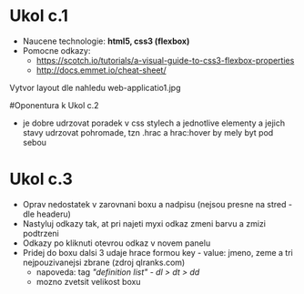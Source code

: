 # Ukol c.1
 + Naucene technologie: **html5, css3 (flexbox)**
 + Pomocne odkazy: 
   - https://scotch.io/tutorials/a-visual-guide-to-css3-flexbox-properties
   - http://docs.emmet.io/cheat-sheet/

  Vytvor layout dle nahledu web-applicatio1.jpg

#Oponentura k Ukol c.2
  + je dobre udrzovat poradek v css stylech a jednotlive elementy a jejich stavy udrzovat pohromade, tzn .hrac a hrac:hover by mely byt pod sebou

# Ukol c.3
  + Oprav nedostatek v zarovnani boxu a nadpisu (nejsou presne na stred - dle headeru)
  + Nastyluj odkazy tak, at pri najeti myxi odkaz zmeni barvu a zmizi podtrzeni
  + Odkazy po kliknuti otevrou odkaz v novem panelu
  + Pridej do boxu dalsi 3 udaje hrace formou key - value: jmeno, zeme a tri nejpouzivanejsi zbrane (zdroj qlranks.com)
    - napoveda: tag *"definition list" - dl > dt > dd*
    - mozno zvetsit velikost boxu
